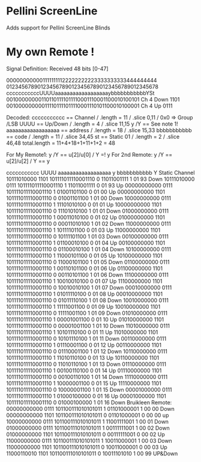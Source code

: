 # Pellini ScreenLine

Adds support for Pellini ScreenLine Blinds

# My own Remote !
Signal Definition:
Received 48 bits [0-47]

0000000000011111111122222222223333333333444444444
0123456789012345678901234567890123456789012345678
cccccccccccUUUUaaaaaaaaaaaaaaaaaaybbbbbbbbbbbYSt
001000000001101101111011110001110001100010100101 Ch 4 Down 1101
001000000000111101111011110001110101100010100001 Ch 4 Up	 0111

Decoded:
ccccccccccc 				== Channel	 / .length = 11 / .slice 0,11 / 0x0 => Group /LSB
UUUU 								== Up/Down	 / .length = 4	/ .slice 11,15
y /Y								== See note 1!
aaaaaaaaaaaaaaaaaa 	== address	 / .length = 18 / .slice 15,33
bbbbbbbbbbb				 == code			/ .length = 11 / .slice 34,45
st									== Static 01 / .length = 2	/ .slice	46,48
total.length = 11+4+18+1+11+1+2 = 48

For My Remote1: y /Y								== u[2]/u[0] / Y =! y
For 2nd Remote: y /Y								== u[2]/u[2] / Y == y

ccccccccccc	UUUU	aaaaaaaaaaaaaaaaaa	y	bbbbbbbbbbb	Y	Static	Channel
10111010000	1101	101111011110001110	0	11011001111	1	01	93	Down
10111010000	0111	101111011110001110	1	11011001111	0	01	93	Up
00000000000	0111	101111011110001110	1	01001101100	0	01	00	Up
00000000000	1101	101111011110001110	0	01001101100	1	01	00	Down
10000000000	0111	101111011110001110	1	11101010100	0	01	01	Up
10000000000	1101	101111011110001110	0	11101010100	1	01	01	Down
01000000000	0111	101111011110001110	1	00011010100	0	01	02	Up
01000000000	1101	101111011110001110	0	00011010100	1	01	02	Down
11000000000	0111	101111011110001110	1	10111101100	0	01	03	Up
11000000000	1101	101111011110001110	0	10111101100	1	01	03	Down
00100000000	0111	101111011110001110	1	01100010100	0	01	04	Up
00100000000	1101	101111011110001110	0	01100010100	1	01	04	Down
10100000000	0111	101111011110001110	1	11000101100	0	01	05	Up
10100000000	1101	101111011110001110	0	11000101100	1	01	05	Down
01100000000	0111	101111011110001110	1	00110101100	0	01	06	Up
01100000000	1101	101111011110001110	0	00110101100	1	01	06	Down
11100000000	0111	101111011110001110	1	10010010100	0	01	07	Up
11100000000	1101	101111011110001110	0	10010010100	1	01	07	Down
00010000000	0111	101111011110001110	1	01011110100	0	01	08	Up
00010000000	1101	101111011110001110	0	01011110100	1	01	08	Down
10010000000	0111	101111011110001110	1	11111001100	0	01	09	Up
10010000000	1101	101111011110001110	0	11111001100	1	01	09	Down
01010000000	0111	101111011110001110	1	00001001100	0	01	10	Up
01010000000	1101	101111011110001110	0	00001001100	1	01	10	Down
11010000000	0111	101111011110001110	1	10101110100	0	01	11	Up
11010000000	1101	101111011110001110	0	10101110100	1	01	11	Down
00110000000	0111	101111011110001110	1	01110001100	0	01	12	Up
00110000000	1101	101111011110001110	0	01110001100	1	01	12	Down
10110000000	0111	101111011110001110	1	11010110100	0	01	13	Up
10110000000	1101	101111011110001110	0	11010110100	1	01	13	Down
01110000000	0111	101111011110001110	1	00100110100	0	01	14	Up
01110000000	1101	101111011110001110	0	00100110100	1	01	14	Down
11110000000	0111	101111011110001110	1	10000001100	0	01	15	Up
11110000000	1101	101111011110001110	0	10000001100	1	01	15	Down
00001000000	0111	101111011110001110	1	01000100000	0	01	16	Up
00001000000	1101	101111011110001110	0	01000100000	1	01	16	Down
Bruikleen Remote:
00000000000	0111	101100111010101011	1	01101000001	1	00	00	Down
00000000000	1101	101100111010101011	0	01101000001	0	00	00	up
10000000000	0111	101100111010101011	1	11001111001	1	00	01	Down
01000000000	0111	101100111010101011	1	00111111001	1	00	02	Down
01000000000	1101	101100111010101011	0	00111111001	0	00	02	Up
11000000000	0111	101100111010101011	1	10011000001	1	00	03	Down
11000000000	1101	101100111010101011	0	10011000001	0	00	03	Up
11000110010	1101	101100111010101011	0	10011101010	1	00	99	UP&Down
